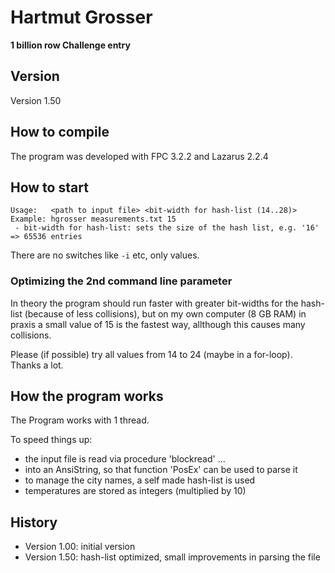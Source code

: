 # Hartmut Grosser

**1 billion row Challenge entry**

## Version
Version 1.50

## How to compile
The program was developed with FPC 3.2.2 and Lazarus 2.2.4

## How to start
```
Usage:   <path to input file> <bit-width for hash-list (14..28)>
Example: hgrosser measurements.txt 15
 - bit-width for hash-list: sets the size of the hash list, e.g. '16' => 65536 entries
```
There are no switches like `-i` etc, only values.

### Optimizing the 2nd command line parameter

In theory the program should run faster with greater bit-widths for the hash-list (because of less collisions), but on my own computer (8 GB RAM) in praxis a small value of 15 is the fastest way, allthough this causes many collisions.

Please (if possible) try all values from 14 to 24 (maybe in a for-loop). Thanks a lot.

## How the program works
The Program works with 1 thread.

To speed things up:

- the input file is read via procedure 'blockread' ...
- into an AnsiString, so that function 'PosEx' can be used to parse it
- to manage the city names, a self made hash-list is used
- temperatures are stored as integers (multiplied by 10)

## History

- Version 1.00: initial version
- Version 1.50: hash-list optimized, small improvements in parsing the file
